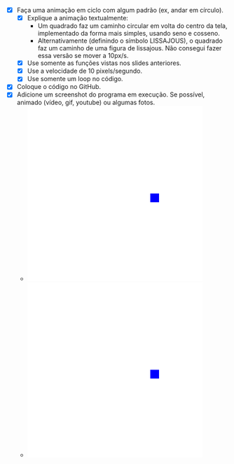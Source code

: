 - [x] Faça uma animação em ciclo com algum padrão (ex, andar em círculo).
   - [x] Explique a animação textualmente:
       - Um quadrado faz um caminho circular em volta do centro da tela, implementado da forma mais simples, usando seno e cosseno.
       - Alternativamente (definindo o símbolo LISSAJOUS), o quadrado faz um caminho de uma figura de lissajous. Não consegui fazer essa versão se mover a 10px/s.
   - [x] Use somente as funções vistas nos slides anteriores.
   - [x] Use a velocidade de 10 pixels/segundo.
   - [x] Use somente um loop no código.
- [x] Coloque o código no GitHub.
- [x] Adicione um screenshot do programa em execução. Se possível, animado (vídeo, gif, youtube) ou algumas fotos.
    - ![gif círculo](main.gif "Círculo")
    - ![gif lissajous](lissajous.gif "Lissajous")
